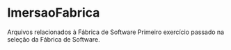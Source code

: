 # ImersaoFabrica
Arquivos relacionados à Fábrica de Software
Primeiro exercício passado na seleção da Fábrica de Software.
